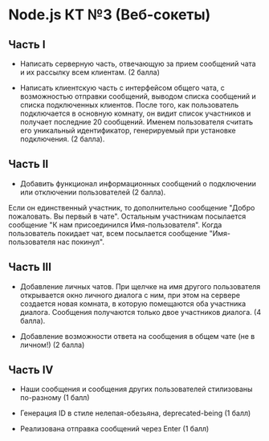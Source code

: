 # Node.js КТ №3 (Веб-сокеты)

## Часть I

- Написать серверную часть, отвечающую за прием сообщений чата и их рассылку всем клиентам. (2 балла)

- Написать клиентскую часть с интерфейсом общего чата, с возможностью отправки сообщений, выводом списка сообщений и списка подключенных клиентов. После того, как пользователь подключается в основную комнату, он видит список участников и получает последние 20 сообщений. Именем пользователя считать его уникальный идентификатор, генерируемый при установке подключения. (2 балла).

## Часть II

- Добавить функционал информационных сообщений о подключении или отключении пользователей (2 балла).

Если он единственный участник, то дополнительно сообщение "Добро пожаловать. Вы первый в чате". Остальным участникам посылается сообщение "К нам присоединился Имя-пользователя". Когда пользователь покидает чат, всем посылается сообщение "Имя-пользователя нас покинул".

## Часть III

- Добавление личных чатов. При щелчке на имя другого пользователя открывается окно личного диалога с ним, при этом на сервере создается новая комната, в которую помещаются оба участника диалога. Сообщения получаются только двое участников диалога. (4 балла).

- Добавление возможности ответа на сообщения в общем чате (не в личном!) (2 балла)

## Часть IV

- Наши сообщения и сообщения других пользователей стилизованы по-разному (1 балл) 

- Генерация ID в стиле нелепая-обезьяна, deprecated-being (1 балл)

- Реализована отправка сообщений через Enter (1 балл)